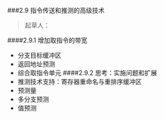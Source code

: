 ###2.9 指令传送和推测的高级技术
>起草人：

####2.9.1 增加取指令的带宽
- 分支目标缓冲区
- 返回地址预测
- 综合取指令单元
####2.9.2 思考：实施问题和扩展
- 推测技术支持：寄存器重命名与重排序缓冲区
- 预测量
- 多分支预测
- 值预测
